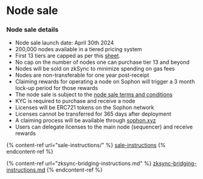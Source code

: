# Node sale

### Node sale details

* Node sale launch date: April 30th 2024
* 200,000 nodes available in a tiered pricing system
* First 13 tiers are capped as per this [sheet](https://docs.google.com/spreadsheets/d/1ULyfJ9z18Ujq\_AMCNun2d55uZkNZUeqDvm9u127c5bE/edit?usp=sharing).
* No cap on the number of nodes one can purchase tier 13 and beyond
* Nodes will be sold on zkSync to minimize spending on gas fees
* Nodes are non-transferable for one year post-receipt
* Claiming rewards for operating a node on Sophon will trigger a 3 month lock-up period for those rewards
* The node sale is subject to the [node sale terms and conditions](https://farm.sophon.xyz/node-sale-terms)
* KYC is required to purchase and receive a node
* Licenses will be ERC721 tokens on the Sophon network
* Licenses cannot be transferred for 365 days after deployment
* A claiming process will be available through [sophon.xyz](https://farm.sophon.xyz/)
* Users can delegate licenses to the main node (sequencer) and receive rewards

{% content-ref url="sale-instructions/" %}
[sale-instructions](sale-instructions/)
{% endcontent-ref %}

{% content-ref url="zksync-bridging-instructions.md" %}
[zksync-bridging-instructions.md](zksync-bridging-instructions.md)
{% endcontent-ref %}

